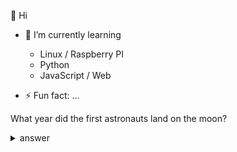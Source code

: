 👋 Hi

- 🌱 I’m currently learning
    - Linux / Raspberry PI
    - Python
    - JavaScript / Web

- ⚡ Fun fact: ...

What year did the first astronauts land on the moon?

<details>
  <summary>answer</summary>

Apollo 11 was the spaceflight that landed the first humans on the Moon, Americans Neil Armstrong and Buzz Aldrin, on July 20, 1969, at 20:18 UTC. Armstrong became the first to step onto the lunar surface six hours later on July 21 at 02:56 UTC.

  
</details>

<!---
bbwe-2020/bbwe-2020 is a ✨ special ✨ repository because its `README.md` (this file) appears on your GitHub profile.
You can click the Preview link to take a look at your changes.
--->
